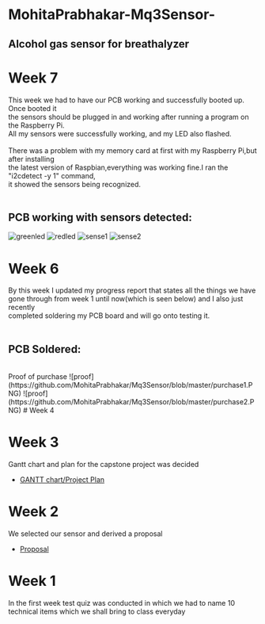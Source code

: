 # MohitaPrabhakar-Mq3Sensor-
## Alcohol gas sensor for breathalyzer

# Week 7
This week we had to have our PCB working and successfully booted up. Once booted it <br>
the sensors should be plugged in and working after running a program on the Raspberry Pi.<br>
All my sensors were successfully working, and my LED also flashed.<br>
<br>
There was a problem with my memory card at first with my Raspberry Pi,but after installing <br>
the latest version of Raspbian,everything was working fine.I ran the "i2cdetect -y 1" command,<br>
it showed the sensors being recognized.<br>
<br>
## PCB working with sensors detected:
![greenled](https://github.com/N01150244/pulsesensor/blob/master/greenled.jpg) ![redled](https://github.com/N01150244/pulsesensor/blob/master/redled.jpg)
![sense1](https://github.com/N01150244/pulsesensor/blob/master/sense1.jpg) ![sense2](https://github.com/N01150244/pulsesensor/blob/master/sense2.jpg)<br>
# Week 6
By this week I updated my progress report that states all the things we have <br>
gone through from week 1 until now(which is seen below) and I also just recently <br>
completed soldering my PCB board and will go onto testing it.<br>
<br>
## PCB Soldered:


<br>
Proof of purchase
![proof](https://github.com/MohitaPrabhakar/Mq3Sensor/blob/master/purchase1.PNG)
![proof](https://github.com/MohitaPrabhakar/Mq3Sensor/blob/master/purchase2.PNG)
# Week 4


# Week 3
Gantt chart and plan for the capstone project was decided <br>
-   [GANTT chart/Project Plan](https://github.com/MohitaPrabhakar/Mq3Sensor/blob/master/ganttchart.PNG)

# Week 2
We selected our sensor and derived a proposal<br>
-   [Proposal](https://github.com/MohitaPrabhakar/Mq3Sensor/blob/master/Capture.PNG)
# Week 1
In the first week test quiz was conducted in which we had to name 10 technical items which we shall bring to class everyday
